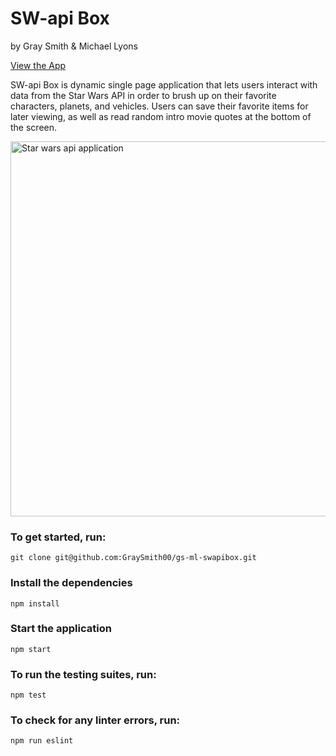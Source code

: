 # SW-api Box
by Gray Smith & Michael Lyons

<a href="http://gs-swapibox.herokuapp.com">View the App</a>

SW-api Box is dynamic single page application that lets users interact with data from the Star Wars API in order to brush up on their favorite characters, planets, and vehicles. Users can save their favorite items for later viewing, as well as read random intro movie quotes at the bottom of the screen.

<img src="https://i.imgur.com/NUn9crT.png" width='600px' alt="Star wars api application">

### To get started, run:

```
git clone git@github.com:GraySmith00/gs-ml-swapibox.git
```

### Install the dependencies

```
npm install
```

### Start the application

```
npm start
```

### To run the testing suites, run:

```
npm test
```

### To check for any linter errors, run:

```
npm run eslint
```



